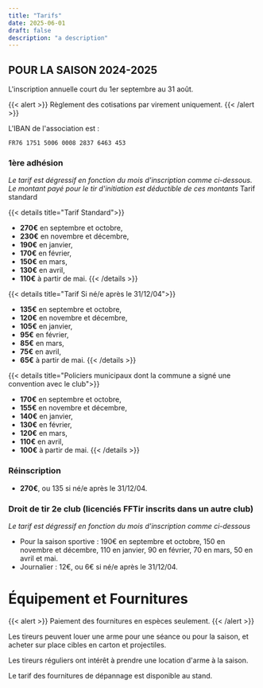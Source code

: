 ```yaml
---
title: "Tarifs"
date: 2025-06-01
draft: false
description: "a description"
---
```


## POUR LA SAISON 2024-2025

L'inscription annuelle court du 1er septembre au 31 août.

{{< alert >}}
Règlement des cotisations par virement uniquement.
{{< /alert >}}

L'IBAN de l'association est : 
```text
FR76 1751 5006 0008 2837 6463 453
```

### 1ère adhésion

*Le tarif est dégressif en fonction du mois d'inscription comme ci-dessous. Le montant payé pour le tir d'initiation est déductible de ces montants*
Tarif standard


 {{< details title="Tarif Standard">}} 
- **270€** en septembre et octobre,
- **230€** en novembre et décembre,
- **190€** en janvier,
- **170€** en février,
- **150€** en mars,
- **130€** en avril,
- **110€** à partir de mai.
{{< /details >}}

{{< details title="Tarif Si né/e après le 31/12/04">}} 
- **135€** en septembre et octobre,
- **120€** en novembre et décembre,
- **105€** en janvier,
- **95€** en février,
- **85€** en mars,
- **75€** en avril,
- **65€** à partir de mai.
{{< /details >}}

{{< details title="Policiers municipaux dont la commune a signé une convention avec le club">}} 
- **170€** en septembre et octobre,
- **155€** en novembre et décembre,
- **140€** en janvier,
- **130€** en février,
- **120€** en mars,
- **110€** en avril,
- **100€** à partir de mai.
{{< /details >}}

### Réinscription

- **270€**, ou 135 si né/e après le 31/12/04.

### Droit de tir 2e club (licenciés FFTir inscrits dans un autre club)
_Le tarif est dégressif en fonction du mois d'inscription comme ci-dessous_
- Pour la saison sportive : 190€ en septembre et octobre, 150 en novembre et décembre, 110 en janvier, 90 en février, 70 en mars, 50 en avril et mai.
- Journalier : 12€, ou 6€ si né/e après le 31/12/04.


# Équipement et Fournitures
{{< alert >}}
Paiement des fournitures en espèces seulement.
{{< /alert >}}

Les tireurs peuvent louer une arme pour une séance ou pour la saison, et acheter sur place cibles en carton et projectiles. 

Les tireurs réguliers ont intérêt à prendre une location d'arme à la saison.

Le tarif des fournitures de dépannage est disponible au stand.